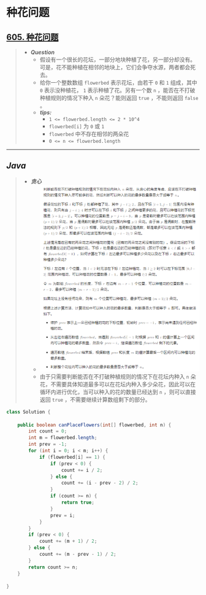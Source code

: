 # 种花问题

## [605. 种花问题](https://leetcode.cn/problems/can-place-flowers/)

> - ***Question***
>   - 假设有一个很长的花坛，一部分地块种植了花，另一部分却没有。可是，花不能种植在相邻的地块上，它们会争夺水源，两者都会死去。
>   - 给你一个整数数组 `flowerbed` 表示花坛，由若干 `0` 和 `1` 组成，其中 `0` 表示没种植花， `1` 表示种植了花。另有一个数 `n` ，能否在不打破种植规则的情况下种入 `n` 朵花？能则返回 `true` ，不能则返回 `false` 。
>   - ***tips:***
>     - `1 <= flowerbed.length <= 2 * 10^4`
>     - `flowerbed[i]` 为 `0` 或 `1`
>     - `flowerbed` 中不存在相邻的两朵花
>     - `0 <= n <= flowerbed.length`

---

## *Java*

> - ***贪心***
>   - ![image](./images/种花问题.png)
>   - 由于只需要判断能否在不打破种植规则的情况下在花坛内种入 `n` 朵花，不需要具体知道最多可以在花坛内种入多少朵花，因此可以在循环内进行优化，当可以种入的花的数量已经达到 `n` ，则可以直接返回 `true` ，不需要继续计算数组剩下的部分。

```java
class Solution {

    public boolean canPlaceFlowers(int[] flowerbed, int n) {
        int count = 0;
        int m = flowerbed.length;
        int prev = -1;
        for (int i = 0; i < m; i++) {
            if (flowerbed[i] == 1) {
                if (prev < 0) {
                    count += i / 2;
                } else {
                    count += (i - prev - 2) / 2;
                }
                if (count >= n) {
                    return true;
                }
                prev = i;
            }
        }
        if (prev < 0) {
            count += (m + 1) / 2;
        } else {
            count += (m - prev - 1) / 2;
        }
        return count >= n;
    }

}
```
